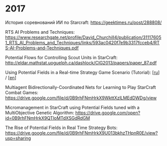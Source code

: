 # 2017

История соревнований ИИ по Starcraft: https://geektimes.ru/post/288808/

RTS AI Problems and Techniques: https://www.researchgate.net/profile/David_Churchill4/publication/311176051_RTS_AI_Problems_and_Techniques/links/593ac0420f7e9b3317fcceb4/RTS-AI-Problems-and-Techniques.pdf

Potential Flows for Controlling Scout Units in
StarCraft: http://eldar.mathstat.uoguelph.ca/dashlock/CIG2013/papers/paper_87.pdf

Using Potential Fields in a Real-time Strategy Game Scenario (Tutorial): [[ru](https://habrahabr.ru/post/262181/)] / [[en](http://aigamedev.com/open/tutorials/potential-fields/)]

Multiagent Bidirectionally-Coordinated Nets for Learning to Play StarCraft Combat Games:
https://drive.google.com/file/d/0B9rhFNmHrkX9WkttXzlLMEdDWDg/view

Micromanagement in StarCraft using Potential Fields tuned with a MultiObjective Genetic Algorithm:
https://drive.google.com/open?id=0B9rhFNmHrkX9QTloMTdXSGdRdGM

The Rise of Potential Fields in Real Time Strategy Bots:
https://drive.google.com/file/d/0B9rhFNmHrkX9U013bkhzTHpnR0E/view?usp=sharing
